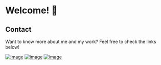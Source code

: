 # Welcome! 👋

## Contact

Want to know more about me and my work? Feel free to check the links below!

[![image](https://img.shields.io/badge/LinkedIn-0077B5?style=for-the-badge&logo=linkedin&logoColor=white)](https://www.linkedin.com/in/andresouzaferreira/)
[![image](https://img.shields.io/badge/dev-0A0A0A?style=for-the-badge&logo=devdotto&logoColor=white)](https://dev.to/asf89)
[![image](https://img.shields.io/badge/Functional%20Works-EF8374?style=for-the-badge)](https://functional.works-hub.com/users/55fda1fc-b4b9-4df6-9997-6b91ff1f25df)

<!--
**asf89/asf89** is a ✨ _special_ ✨ repository because its `README.md` (this file) appears on your GitHub profile.

Here are some ideas to get you started:

- 🔭 I’m currently working on ...
- 🌱 I’m currently learning ...
- 👯 I’m looking to collaborate on ...
- 🤔 I’m looking for help with ...
- 💬 Ask me about ...
- 📫 How to reach me: ...
- 😄 Pronouns: ...
- ⚡ Fun fact: ...
-->
